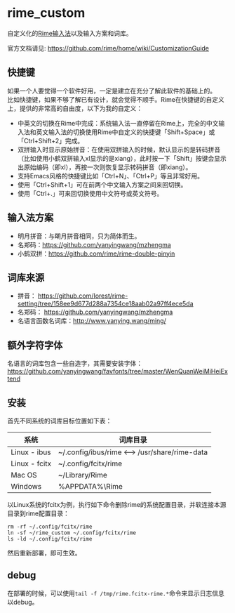 rime_custom
======
自定义化的[Rime输入法](http://rime.im/)以及输入方案和词库。

官方文档请见:  https://github.com/rime/home/wiki/CustomizationGuide

## 快捷键
如果一个人要觉得一个软件好用，一定是建立在充分了解此软件的基础上的。<br>
比如快捷键，如果不够了解已有设计，就会觉得不顺手。Rime在快捷键的自定义上，提供的非常高的自由度，以下为我的自定义：
* 中英文的切换在Rime中完成：系统输入法一直停留在Rime上，完全的中文输入法和英文输入法的切换使用Rime中自定义的快捷键「Shift+Space」或「Ctrl+Shift+2」完成。
* 双拼输入时显示原始拼音：在使用双拼输入的时候，默认显示的是转码拼音（比如使用小鹤双拼输入xl显示的是xiang），此时按一下「Shift」按键会显示出原始编码（即xl），再按一次则恢复显示转码拼音（即xiang）。
* 支持Emacs风格的快捷键比如「Ctrl+N」、「Ctrl+P」等且非常好用。
* 使用「Ctrl+Shift+1」可在前两个中文输入方案之间来回切换。
* 使用「Ctrl+.」可来回切换使用中文符号或英文符号。


## 输入法方案
* 明月拼音：与朙月拼音相同，只为简体而生。
* 名郑码：https://github.com/yanyingwang/mzhengma
* 小鹤双拼：https://github.com/rime/rime-double-pinyin


## 词库来源
* 拼音： https://github.com/Iorest/rime-setting/tree/158ee9d677d288a7354ce18aab02a97ff4ece5da
* 名郑码： https://github.com/yanyingwang/mzhengma
* 名语言函数名词库：http://www.yanying.wang/ming/

## 额外字符字体
名语言的词库包含一些自造字，其需要安装字体：https://github.com/yanyingwang/favfonts/tree/master/WenQuanWeiMiHeiExtend

## 安装
首先不同系统的词库目标位置如下表：

| 系统   |    词库目录         |
|--------|---------------------|
| Linux - ibus  | ~/.config/ibus/rime <--> /usr/share/rime-data|
| Linux - fcitx | ~/.config/fcitx/rime |
| Mac OS | ~/Library/Rime      |
|Windows | %APPDATA%\Rime      |


以Linux系统的fcitx为例，执行如下命令删除rime的系统配置目录，并软连接本源目录到rime配置目录：

```shell
rm -rf ~/.config/fcitx/rime
ln -sf ~/rime_custom ~/.config/fcitx/rime
ls -ld ~/.config/fcitx/rime
```

然后重新部署，即可生效。


## debug
在部署的时候，可以使用`tail -f /tmp/rime.fcitx-rime.*`命令来显示日志信息以debug。


